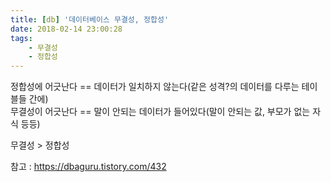 ```yaml
---
title: [db] '데이터베이스 무결성, 정합성'
date: 2018-02-14 23:00:28
tags:
    - 무결성
    - 정합성
---
```


정합성에 어긋난다 == 데이터가 일치하지 않는다(같은 성격?의 데이터를 다루는 테이블들 간에)  
무결성이 어긋난다 == 말이 안되는 데이터가 들어있다(말이 안되는 값, 부모가 없는 자식 등등)  

무결성 > 정합성  

참고 : <https://dbaguru.tistory.com/432>  

<!-- more -->
